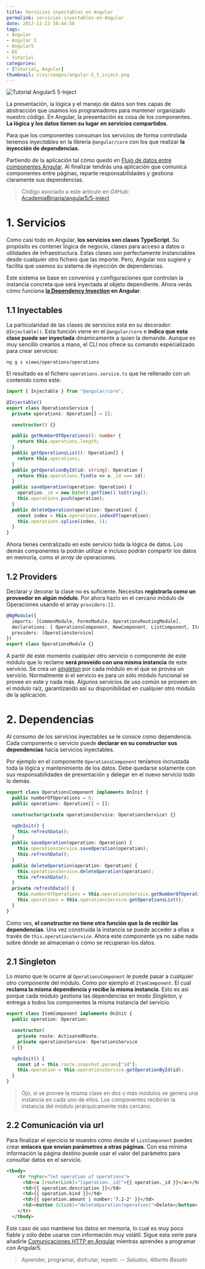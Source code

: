 ```yaml
---
title: Servicios inyectables en Angular
permalink: servicios-inyectables-en-Angular
date: 2017-11-23 10:44:58
tags:  
- Angular
- Angular 2
- Angular5
- DI
- Tutorial
categories:
- [Tutorial, Angular] 
thumbnail: /css/images/angular-5_5_inject.png
---
```


![Tutorial Angular5 5-Inject](/images/tutorial-angular-5_5_inject.png)

La presentación, la lógica y el manejo de datos son tres capas de abstracción que usamos los programadores para mantener organizado nuestro código. En Angular, la presentación es cosa de los componentes. **La lógica y los datos tienen su lugar en servicios compartidos**.

Para que los componentes consuman los servicios de forma controlada tenemos _inyectables_ en la librería `@angular/core` con los que realizar **la inyección de dependencias**.

<!-- more -->

Partiendo de la aplicación tal cómo quedó en [Flujo de datos entre componentes Angular](../flujo-de-datos-entre-componentes-angular/). Al finalizar tendrás una aplicación que comunica componentes entre páginas, reparte responsabilidades y gestiona claramente sus dependencias.

> Código asociado a este artículo en _GitHub_: [AcademiaBinaria/angular5/5-inject](https://github.com/AcademiaBinaria/angular5/tree/master/5-inject/cash-flow)

# 1. Servicios

Como casi todo en Angular, **los servicios son clases TypeScript**. Su propósito es contener lógica de negocio, clases para acceso a datos o utilidades de infraestructura. Estas clases son perfectamente instanciables desde cualquier otro fichero que las importe. Pero, Angular nos sugiere y facilita que usemos su sistema de inyección de dependencias.

Este sistema se base en convenios y configuraciones que controlan la instancia concreta que será inyectada al objeto dependiente. Ahora verás cómo funciona **[la Dependency Inyection](https://es.wikipedia.org/wiki/Inyecci%C3%B3n_de_dependencias) en Angular**.

## 1.1 Inyectables

La particularidad de las clases de servicios está en su decorador: `@Injectable()`. Esta función viene en el `@angular/core` e **indica que esta clase puede ser inyectada** dinámicamente a quien la demande. Aunque es muy sencillo crearlos a mano, el CLI nos ofrece su comando especializado para crear servicios:

```shell
ng g s views/operations/operations
```

El resultado es el fichero `operations.service.ts` que he rellenado con un contenido como este:

```typescript
import { Injectable } from "@angular/core";

@Injectable()
export class OperationsService {
  private operations: Operation[] = [];

  constructor() {}

  public getNumberOfOperations(): number {
    return this.operations.length;
  }
  public getOperationsList(): Operation[] {
    return this.operations;
  }
  public getOperationById(id: string): Operation {
    return this.operations.find(o => o._id === id);
  }
  public saveOperation(operation: Operation) {
    operation._id = new Date().getTime().toString();
    this.operations.push(operation);
  }
  public deleteOperation(operation: Operation) {
    const index = this.operations.indexOf(operation);
    this.operations.splice(index, 1);
  }
}
```

Ahora tienes centralizado en este servicio toda la lógica de datos. Los demás componentes la podrán utilizar e incluso podrán compartir los datos en memoria, como el *array* de operaciones.

## 1.2 Providers

Declarar y decorar la clase no es suficiente. Necesitas **registrarla como un proveedor en algún módulo**. Por ahora hazlo en el cercano módulo de Operaciones usando el array `providers:[]`.

```typescript
@NgModule({
  imports: [CommonModule, FormsModule, OperationsRoutingModule],
  declarations: [ OperationsComponent, NewComponent, ListComponent, ItemComponent],
  providers: [OperationsService]
})
export class OperationsModule {}
```

A partir de este momento cualquier otro servicio o componente de este módulo que lo reclame **será proveído con una misma instancia** de este servicio. Se crea un [*singleton*](https://es.wikipedia.org/wiki/Singleton) por cada módulo en el que se provea un servicio. Normalmente si el servicio es para un sólo módulo funcional se provee en este y nada más. Algunos servicios de uso común se proveen en el módulo raíz, garantizando así su disponibilidad en cualquier otro módulo de la aplicación.

# 2. Dependencias

Al consumo de los servicios inyectables se le conoce como dependencia. Cada componente o servicio puede **declarar en su constructor sus dependencias** hacia servicios inyectables.

Por ejemplo en el componente `OperationsComponent` teníamos incrustada toda la lógica y mantenimiento de los datos. Debe quedarse solamente con sus responsabilidades de presentación y delegar en el nuevo servicio todo lo demás.

```typescript
export class OperationsComponent implements OnInit {
  public numberOfOperations = 0;
  public operations: Operation[] = [];

  constructor(private operationsService: OperationsService) {}

  ngOnInit() {
    this.refreshData();
  }
  public saveOperation(operation: Operation) {
    this.operationsService.saveOperation(operation);
    this.refreshData();
  }
  public deleteOperation(operation: Operation) {
    this.operationsService.deleteOperation(operation);
    this.refreshData();
  }
  private refreshData() {
    this.numberOfOperations = this.operationsService.getNumberOfOperations();
    this.operations = this.operationsService.getOperationsList();
  }
}
```

Como ves, **el constructor no tiene otra función que la de recibir las dependencias**. Una vez construida la instancia se puede acceder a ellas a través de `this.operationsService`. Ahora este componente ya no sabe nada sobre dónde se almacenan o cómo se recuperan los datos.

## 2.1 Singleton

Lo mismo que le ocurre al `OperationsComponent` le puede pasar a cualquier otro componente del módulo. Como por ejemplo el `ItemComponent`. El cual **reclama la misma dependencia y recibe la misma instancia**. Esto es así porque cada módulo gestiona las dependencias en modo *Singleton*, y entrega a todos los componentes la misma instancia del servicio.

```typescript
export class ItemComponent implements OnInit {
  public operation: Operation;

  constructor(
    private route: ActivatedRoute,
    private operationsService: OperationsService
  ) {}

  ngOnInit() {
    const id = this.route.snapshot.params["id"];
    this.operation = this.operationsService.getOperationById(id);
  }
}
```

> Ojo, si se provee la misma clase en dos o más módulos se genera una instancia en cada uno de ellos. Los componentes recibirán la instancia del módulo jerárquicamente más cercano.

## 2.2 Comunicación via url

Para finalizar el ejercicio te muestro cómo desde el `ListComponent` puedes crear **enlaces que envían parámetros a otras páginas**. Con esa mínima información la página destino puede usar el valor del parámetro para consultar datos en el servicio.

```html
<tbody>
    <tr *ngFor="let operation of operations">
      <td><a [routerLink]="[operation._id]">{{ operation._id }}</a></td>  
      <td>{{ operation.description }}</td>
      <td>{{ operation.kind }}</td>
      <td>{{ operation.amount | number:'7.2-2' }}</td>
      <td><button (click)="deleteOperation(operation)">Delete</button> </td>
    </tr>
  </tbody>
```

Este caso de uso mantiene los datos en memoria, lo cual es muy poco fiable y sólo debe usarse con información muy volátil. Sigue esta serie para añadirle [Comunicaciones HTTP en Angular](../comunicaciones-http-en-Angular/) mientras aprendes a programar con Angular5.

> Aprender, programar, disfrutar, repetir.
> -- <cite>Saludos, Alberto Basalo</cite>
